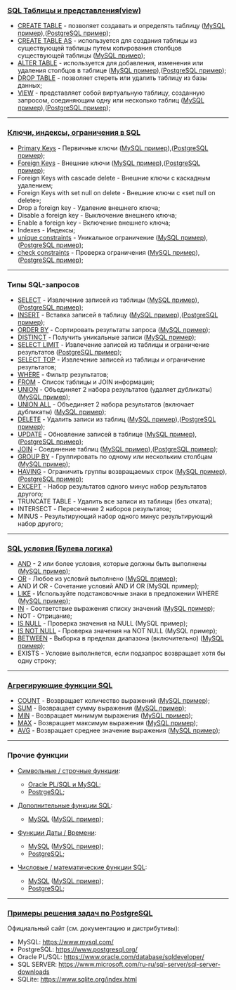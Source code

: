 ### **[SQL Таблицы и представления(view)](https://github.com/JcoderPaul/My_Little_SQL_Guide/tree/master/SQL%20DDL%20COMMAND)**

- [CREATE TABLE](https://github.com/JcoderPaul/My_Little_SQL_Guide/blob/master/SQL%20DDL%20COMMAND/CREATE.md) - позволяет создавать и определять таблицу ([MySQL пример](https://github.com/JcoderPaul/My_Little_SQL_Guide/blob/master/SQL%20DDL%20COMMAND/MySQL/CREATE%20TABLE.sql)),([PostgreSQL пример](https://github.com/JcoderPaul/My_Little_SQL_Guide/blob/master/SQL%20DDL%20COMMAND/PostgreSQL/CREATE%20(TABLE%2C%20SCHEMA).sql));
- [CREATE TABLE AS](https://github.com/JcoderPaul/My_Little_SQL_Guide/blob/master/SQL%20DDL%20COMMAND/CREATE%20TABLE%20AS.md) - используется для создания таблицы из 
                  существующей таблицы путем копирования 
                  столбцов существующей таблицы ([MySQL пример](https://github.com/JcoderPaul/My_Little_SQL_Guide/blob/master/SQL%20DDL%20COMMAND/MySQL/SUBQ%20from%20TABLE.sql));
- [ALTER TABLE](https://github.com/JcoderPaul/My_Little_SQL_Guide/blob/master/SQL%20DDL%20COMMAND/ALTER%20TABLE.md) - используется для добавления, изменения или 
              удаления столбцов в таблице ([MySQL пример](https://github.com/JcoderPaul/My_Little_SQL_Guide/blob/master/SQL%20DDL%20COMMAND/MySQL/ALTER%20TABLE.sql)),([PostgreSQL пример](https://github.com/JcoderPaul/My_Little_SQL_Guide/edit/master/SQL%20DDL%20COMMAND/PostgreSQL/ALTER.sql));
- [DROP TABLE](https://github.com/JcoderPaul/My_Little_SQL_Guide/blob/master/SQL%20DDL%20COMMAND/DROP%20TABLE.md) - позволяет стереть или удалить таблицу из базы данных;
- [VIEW](https://github.com/JcoderPaul/My_Little_SQL_Guide/blob/master/SQL%20DDL%20COMMAND/VIEW.md) - представляет собой виртуальную таблицу, созданную запросом, 
       соединяющим одну или несколько таблиц ([MySQL пример](https://github.com/JcoderPaul/My_Little_SQL_Guide/blob/master/SQL%20DDL%20COMMAND/MySQL/VIEW%20CREATE%202.sql)),([PostgreSQL пример](https://github.com/JcoderPaul/My_Little_SQL_Guide/blob/master/SQL%20DDL%20COMMAND/PostgreSQL/VIEW.sql));
  
---
### **[Ключи, индексы, ограничения в SQL](https://github.com/JcoderPaul/My_Little_SQL_Guide/tree/master/SQL%20CONSTRAINT)**

- [Primary Keys](https://github.com/JcoderPaul/My_Little_SQL_Guide/blob/master/SQL%20CONSTRAINT/Primary%20Keys.md) - Первичные ключи ([MySQL пример](https://github.com/JcoderPaul/My_Little_SQL_Guide/blob/master/SQL%20CONSTRAINT/MySQL/CONSTRAINT%20-%20Primary%20Keys%20(duble%20constr).sql)),([PostgreSQL пример](https://github.com/JcoderPaul/My_Little_SQL_Guide/blob/master/SQL%20CONSTRAINT/PostgreSQL/PRIMARY%20KEY%20in%20PostgreSQL.sql));
- [Foreign Keys](https://github.com/JcoderPaul/My_Little_SQL_Guide/blob/master/SQL%20CONSTRAINT/Foreign%20Keys.md) - Внешние ключи ([MySQL пример](https://github.com/JcoderPaul/My_Little_SQL_Guide/blob/master/SQL%20CONSTRAINT/MySQL/CONSTRAINT%20-%20FOREIGN%20KEY.sql)),([PostgreSQL пример](https://github.com/JcoderPaul/My_Little_SQL_Guide/blob/master/SQL%20CONSTRAINT/PostgreSQL/FOREIGN%20KEY%20in%20PostgreSQL.sql));
- Foreign Keys with cascade delete - Внешние ключи с каскадным удалением;
- Foreign Keys with set null on delete - Внешние ключи с «set null on delete»;
- Drop a foreign key - Удаление внешнего ключа;
- Disable a foreign key - Выключение внешнего ключа;
- Enable a foreign key - Включение внешнего ключа;
- Indexes - Индексы;
- [unique constraints](https://github.com/JcoderPaul/My_Little_SQL_Guide/blob/master/SQL%20CONSTRAINT/UNIQUE.md) - Уникальное ограничение ([MySQL пример](https://github.com/JcoderPaul/My_Little_SQL_Guide/blob/master/SQL%20CONSTRAINT/MySQL/CONSTRAINT%20-%20UNIQUE.sql)),([PostgreSQL пример](https://github.com/JcoderPaul/My_Little_SQL_Guide/blob/master/SQL%20CONSTRAINT/PostgreSQL/UNIQUE%20in%20PostgreSQL.sql));
- [check constraints](https://github.com/JcoderPaul/My_Little_SQL_Guide/blob/master/SQL%20CONSTRAINT/CHECK.md) - Проверка ограничения ([MySQL пример](https://github.com/JcoderPaul/My_Little_SQL_Guide/blob/master/SQL%20CONSTRAINT/MySQL/CONSTRAINT%20-%20CHECK.sql)),([PostgreSQL пример](https://github.com/JcoderPaul/My_Little_SQL_Guide/blob/master/SQL%20CONSTRAINT/PostgreSQL/CHECK%20in%20PostgreSQL.sql));

---
### **Типы SQL-запросов**

- [SELECT](https://github.com/JcoderPaul/My_Little_SQL_Guide/blob/master/SQL%20DML%20COMMAND/SELECT.md) - Извлечение записей из таблицы ([MySQL пример](https://github.com/JcoderPaul/My_Little_SQL_Guide/blob/master/SQL%20DML%20COMMAND/MySQL/SELECT.sql)),([PostgreSQL пример](https://github.com/JcoderPaul/My_Little_SQL_Guide/blob/master/SQL%20DML%20COMMAND/PostgreSQL/SELECT%20with%20ORDER%20BY%20and%20DESC.sql));
- [INSERT](https://github.com/JcoderPaul/My_Little_SQL_Guide/blob/master/SQL%20DML%20COMMAND/INSERT.txt) - Вставка записей в таблицу ([MySQL пример](https://github.com/JcoderPaul/My_Little_SQL_Guide/blob/master/SQL%20DML%20COMMAND/MySQL/INSERT.sql)),([PostgreSQL пример](https://github.com/JcoderPaul/My_Little_SQL_Guide/blob/master/SQL%20DML%20COMMAND/PostgreSQL/INSERT%20(TABLE%2C%20SCHEMA).sql));
- [ORDER BY](https://github.com/JcoderPaul/My_Little_SQL_Guide/blob/master/SQL%20DML%20COMMAND/ORDER%20BY.txt) - Сортировать результаты запроса ([MySQL пример](https://github.com/JcoderPaul/My_Little_SQL_Guide/blob/master/SQL%20DML%20COMMAND/MySQL/ORDER%20BY_DESC.sql));
- [DISTINCT](https://github.com/JcoderPaul/My_Little_SQL_Guide/blob/master/SQL%20DML%20COMMAND/DISTINCT.txt) - Получить уникальные записи ([MySQL пример](https://github.com/JcoderPaul/My_Little_SQL_Guide/blob/master/SQL%20DML%20COMMAND/MySQL/DISTINCT.sql));
- [SELECT LIMIT](https://github.com/JcoderPaul/My_Little_SQL_Guide/blob/master/SQL%20DML%20COMMAND/SELECT_LIMIT.txt) - Извлечение записей из таблицы и ограничение результатов ([PostgreSQL пример](https://github.com/JcoderPaul/My_Little_SQL_Guide/blob/master/SQL%20DML%20COMMAND/PostgreSQL/SELECT%20with%20ALIAS.sql));
- [SELECT TOP](https://github.com/JcoderPaul/My_Little_SQL_Guide/blob/master/SQL%20DML%20COMMAND/SELECT_TOP.txt) - Извлечение записей из таблицы и ограничение результатов;
- [WHERE](https://github.com/JcoderPaul/My_Little_SQL_Guide/blob/master/SQL%20DML%20COMMAND/WHERE_AND_OR.txt) - Фильтр результатов;
- [FROM](https://github.com/JcoderPaul/My_Little_SQL_Guide/blob/master/SQL%20DML%20COMMAND/FROM_OUTER_INNER_JOIN.txt) - Список таблицы и JOIN информация;
- [UNION](https://github.com/JcoderPaul/My_Little_SQL_Guide/blob/master/SQL%20DML%20COMMAND/UNION.txt) - Объединяет 2 набора результатов (удаляет дубликаты) ([MySQL пример](https://github.com/JcoderPaul/My_Little_SQL_Guide/blob/master/SQL%20DML%20COMMAND/MySQL/UNION.sql));
- [UNION ALL](https://github.com/JcoderPaul/My_Little_SQL_Guide/blob/master/SQL%20DML%20COMMAND/UNION%20ALL.txt) - Объединяет 2 набора результатов (включает дубликаты) ([MySQL пример](https://github.com/JcoderPaul/My_Little_SQL_Guide/blob/master/SQL%20DML%20COMMAND/MySQL/UNION%20ALL.sql));
- [DELETE](https://github.com/JcoderPaul/My_Little_SQL_Guide/blob/master/SQL%20DML%20COMMAND/DELETE.txt) - Удалить записи из таблиц ([MySQL пример](https://github.com/JcoderPaul/My_Little_SQL_Guide/blob/master/SQL%20DML%20COMMAND/MySQL/DELETE.sql)),([PostgreSQL пример](https://github.com/JcoderPaul/My_Little_SQL_Guide/blob/master/SQL%20DML%20COMMAND/PostgreSQL/DELETE.sql));
- [UPDATE](https://github.com/JcoderPaul/My_Little_SQL_Guide/blob/master/SQL%20DML%20COMMAND/UPDATE.txt) - Обновление записей в таблице ([MySQL пример](https://github.com/JcoderPaul/My_Little_SQL_Guide/blob/master/SQL%20DML%20COMMAND/MySQL/UPDATE.sql)),([PostgreSQL пример](https://github.com/JcoderPaul/My_Little_SQL_Guide/blob/master/SQL%20DML%20COMMAND/PostgreSQL/UPDATE.sql));
- [JOIN](https://github.com/JcoderPaul/My_Little_SQL_Guide/blob/master/SQL%20DML%20COMMAND/JOIN.txt) - Соединение таблиц ([MySQL пример](https://github.com/JcoderPaul/My_Little_SQL_Guide/blob/master/SQL%20DML%20COMMAND/MySQL/JOIN%20and%20GROUP%20BY.sql)),([PostgreSQL пример](https://github.com/JcoderPaul/My_Little_SQL_Guide/blob/master/SQL%20DML%20COMMAND/PostgreSQL/JOINs.sql));
- [GROUP BY](https://github.com/JcoderPaul/My_Little_SQL_Guide/blob/master/SQL%20DML%20COMMAND/GROUP%20BY.txt) - Группировать по одному или нескольким столбцам ([MySQL пример](https://github.com/JcoderPaul/My_Little_SQL_Guide/blob/master/SQL%20DML%20COMMAND/MySQL/GROUP%20and%20HAVING.sql));
- [HAVING](https://github.com/JcoderPaul/My_Little_SQL_Guide/blob/master/SQL%20DML%20COMMAND/HAVING.txt) - Ограничить группы возвращаемых строк ([MySQL пример](https://github.com/JcoderPaul/My_Little_SQL_Guide/blob/master/SQL%20DML%20COMMAND/MySQL/GROUP%20and%20HAVING.sql)),([PostgreSQL пример](https://github.com/JcoderPaul/My_Little_SQL_Guide/blob/master/SQL%20DML%20COMMAND/PostgreSQL/HAVING.sql));
- [EXCEPT](https://github.com/JcoderPaul/My_Little_SQL_Guide/blob/master/SQL%20DML%20COMMAND/EXCEPT.txt) - Набор результатов одного минус набор результатов другого;
- TRUNCATE TABLE - Удалить все записи из таблицы (без отката);
- INTERSECT - Пересечение 2 наборов результатов;
- MINUS - Результирующий набор одного минус результирующий набор другого;

---
### **[SQL условия (Булева логика)](https://github.com/JcoderPaul/My_Little_SQL_Guide/tree/master/SQL%20CONDITIONS)** 

- [AND](https://github.com/JcoderPaul/My_Little_SQL_Guide/blob/master/SQL%20CONDITIONS/AND.txt) - 2 или более условия, которые должны быть выполнены ([MySQL пример](https://github.com/JcoderPaul/My_Little_SQL_Guide/blob/master/SQL%20CONDITIONS/MySQL/LIKE_AND_OR.sql));
- [OR](https://github.com/JcoderPaul/My_Little_SQL_Guide/blob/master/SQL%20CONDITIONS/OR.txt) - Любое из условий выполнено ([MySQL пример](https://github.com/JcoderPaul/My_Little_SQL_Guide/blob/master/SQL%20CONDITIONS/MySQL/LIKE_AND_OR.sql));
- AND И OR - Сочетание условий AND И OR (MySQL пример);
- [LIKE](https://github.com/JcoderPaul/My_Little_SQL_Guide/blob/master/SQL%20CONDITIONS/LIKE.txt) - Используйте подстановочные знаки в предложении WHERE ([MySQL пример](https://github.com/JcoderPaul/My_Little_SQL_Guide/blob/master/SQL%20CONDITIONS/MySQL/LIKE_AND_OR.sql));
- [IN](https://github.com/JcoderPaul/My_Little_SQL_Guide/blob/master/SQL%20CONDITIONS/IN.txt) - Соответствие выражения списку значений ([MySQL пример](https://github.com/JcoderPaul/My_Little_SQL_Guide/blob/master/SQL%20CONDITIONS/MySQL/BETWEEN%20ond%20IN.sql));
- NOT - Отрицание;
- [IS NULL](https://github.com/JcoderPaul/My_Little_SQL_Guide/blob/master/SQL%20CONDITIONS/IS%20NULL.txt) - Проверка значения на NULL (MySQL пример);
- [IS NOT NULL](https://github.com/JcoderPaul/My_Little_SQL_Guide/blob/master/SQL%20CONDITIONS/IS%20NOT%20NULL.txt) - Проверка значения на NOT NULL (MySQL пример);
- [BETWEEN](https://github.com/JcoderPaul/My_Little_SQL_Guide/blob/master/SQL%20CONDITIONS/BETWEEN.txt) - Выборка в пределах диапазона (включительно) ([MySQL пример](https://github.com/JcoderPaul/My_Little_SQL_Guide/blob/master/SQL%20CONDITIONS/MySQL/BETWEEN%20ond%20IN.sql));
- EXISTS - Условие выполняется, если подзапрос возвращает хотя бы одну строку;

---
### **[Агрегирующие функции SQL](https://github.com/JcoderPaul/My_Little_SQL_Guide/tree/master/SQL%20FUNCTIONS)**

- [COUNT](https://github.com/JcoderPaul/My_Little_SQL_Guide/blob/master/SQL%20FUNCTIONS/COUNT.txt) - Возвращает количество выражений ([MySQL пример](https://github.com/JcoderPaul/My_Little_SQL_Guide/blob/master/SQL%20FUNCTIONS/MySQL/GROUP%20FUNCTION%20-%20COUNT.sql));
- [SUM](https://github.com/JcoderPaul/My_Little_SQL_Guide/blob/master/SQL%20FUNCTIONS/SUM.txt) - Возвращает сумму выражения ([MySQL пример](https://github.com/JcoderPaul/My_Little_SQL_Guide/blob/master/SQL%20FUNCTIONS/MySQL/GROUP%20FUNCTION%20-%20SUM.sql));
- [MIN](https://github.com/JcoderPaul/My_Little_SQL_Guide/blob/master/SQL%20FUNCTIONS/MIN.txt) - Возвращает минимум выражения ([MySQL пример](https://github.com/JcoderPaul/My_Little_SQL_Guide/blob/master/SQL%20FUNCTIONS/MySQL/GROUP%20FUNCTION%20-%20MAX%20%D0%B8%20MIN.sql));
- [MAX](https://github.com/JcoderPaul/My_Little_SQL_Guide/blob/master/SQL%20FUNCTIONS/MAX.txt) - Возвращает максимум выражения ([MySQL пример](https://github.com/JcoderPaul/My_Little_SQL_Guide/blob/master/SQL%20FUNCTIONS/MySQL/GROUP%20FUNCTION%20-%20MAX%20%D0%B8%20MIN.sql));
- [AVG](https://github.com/JcoderPaul/My_Little_SQL_Guide/blob/master/SQL%20FUNCTIONS/AVG.txt) - Возвращает среднее значение выражения ([MySQL пример](https://github.com/JcoderPaul/My_Little_SQL_Guide/blob/master/SQL%20FUNCTIONS/MySQL/MAX_MIN_AVG.sql));

---
### **Прочие функции**

- [Символьные / строчные функции](https://github.com/JcoderPaul/My_Little_SQL_Guide/tree/master/SQL%20STRING%20FUNCTIONS):
	- [Oracle PL/SQL и MySQL](https://github.com/JcoderPaul/My_Little_SQL_Guide/blob/master/SQL%20STRING%20FUNCTIONS/SQL_STRING_FUNCTIONS.md);
	- [PostrgeSQL](https://github.com/JcoderPaul/My_Little_SQL_Guide/blob/master/SQL%20STRING%20FUNCTIONS/PostgreSQL_STRING_FUNCTIONS.txt);

- [Дополнительные функции SQL](https://github.com/JcoderPaul/My_Little_SQL_Guide/tree/master/ADDITIONAL%20FUNCTIONS):
	- [MySQL](https://github.com/JcoderPaul/My_Little_SQL_Guide/blob/master/ADDITIONAL%20FUNCTIONS/ADDITIONAL_FUNCTIONS_in_MYSQL%20.txt) ([MySQL пример](https://github.com/JcoderPaul/My_Little_SQL_Guide/tree/master/ADDITIONAL%20FUNCTIONS/MySQL));

- [Функции Даты / Времени](https://github.com/JcoderPaul/My_Little_SQL_Guide/tree/master/DATA%20FUNCTIONS):
	- [MySQL](https://github.com/JcoderPaul/My_Little_SQL_Guide/blob/master/DATA%20FUNCTIONS/DATA_and_TIME_in_MYSQL.txt) ([MySQL пример](https://github.com/JcoderPaul/My_Little_SQL_Guide/tree/master/DATA%20FUNCTIONS/MySQL));
	- [PostgreSQL](https://github.com/JcoderPaul/My_Little_SQL_Guide/blob/master/DATA%20FUNCTIONS/PostgreSQL_DATA_and_TIME.txt);

- [Числовые / математические функции SQL](https://github.com/JcoderPaul/My_Little_SQL_Guide/tree/master/NUMERIC%20FUNCTIONS):
	- [MySQL](https://github.com/JcoderPaul/My_Little_SQL_Guide/blob/master/NUMERIC%20FUNCTIONS/MySQL_NUMERIC_FUNCTIONS.txt) ([MySQL пример](https://github.com/JcoderPaul/My_Little_SQL_Guide/tree/master/NUMERIC%20FUNCTIONS/MySQL));
	- [PostgreSQL](https://github.com/JcoderPaul/My_Little_SQL_Guide/blob/master/NUMERIC%20FUNCTIONS/PostgreSQL_NUMERIC_FUNCTIONS.txt);

---
### **[Примеры решения задач по PostgreSQL](https://github.com/JcoderPaul/My_Little_SQL_Guide/tree/master/SQL%20DML%20COMMAND/PostgreSQL_HW)**

Официальный сайт (см. документацию и дистрибутивы):
- MySQL: https://www.mysql.com/
- PostgreSQL: https://www.postgresql.org/
- Oracle PL/SQL: https://www.oracle.com/database/sqldeveloper/
- SQL SERVER: https://www.microsoft.com/ru-ru/sql-server/sql-server-downloads
- SQLite: https://www.sqlite.org/index.html
